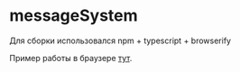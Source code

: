 # messageSystem

Для сборки использовался npm + typescript + browserify

Пример работы в браузере [тут](https://wwwcool.github.io/messageSystem/).
